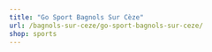 ```yaml
---
title: "Go Sport Bagnols Sur Cèze"
url: /bagnols-sur-ceze/go-sport-bagnols-sur-ceze/
shop: sports
---
```

